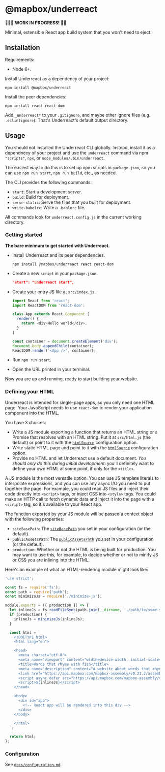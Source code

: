 # @mapbox/underreact

🚨👷🏻‍
**WORK IN PROGRESS!**
👷🚨

Minimal, extensible React app build system that you won't need to eject.

## Installation

Requirements:

- Node 6+.

Install Underreact as a dependency of your project:

```
npm install @mapbox/underreact
```

Install the peer dependencies:

```
npm install react react-dom
```

Add `_underreact*` to your `.gitignore`, and maybe other ignore files (e.g. `.eslintignore`). That's Underreact's default output directory.

## Usage

You should not installed the Underreact CLI globally. Instead, install it as a dependnecy of your project and use the `underreact` command via npm `"scripts"`, `npx`, or `node_modules/.bin/underreact`.

The easiest way to do this is to set up npm scripts in `package.json`, so you can use `npm run start`, `npm run build`, etc., as needed.

The CLI provides the following commands:

- `start`: Start a development server.
- `build`: Build for deployment.
- `serve-static`: Serve the files that you built for deployment.
- `write-babelrc`: Write a `.bablerc` file.

All commands look for `underreact.config.js` in the current working directory.

### Getting started

**The bare minimum to get started with Underreact.**

- Install Underreact and its peer dependencies.
  ```
  npm install @mapbox/underreact react react-dom
  ```
- Create a new `script` in your `package.json`:
  ```json
  "start": "underreact start",
  ```
- Create your entry JS file at `src/index.js`.

  ```js
  import React from 'react';
  import ReactDOM from 'react-dom';

  class App extends React.Component {
    render() {
      return <div>Hello world</div>;
    }
  }

  const container = document.createElement('div');
  document.body.appendChild(container);
  ReactDOM.render('<App />', container);
  ```

- Run `npm run start`.
- Open the URL printed in your terminal.

Now you are up and running, ready to start building your website.

### Defining your HTML

Underreact is intended for single-page apps, so you only need one HTML page. Your JavaScript needs to use `react-dom` to render your application component into the HTML.

You have 3 choices:

- Write a JS module exporting a function that returns an HTML string or a Promise that resolves with an HTML string. Put it at `src/html.js` (the default) or point to it with the [`htmlSource`] configuration option.
- Write static HTML page and point to it with the [`htmlSource`] configuration option.
- Provide no HTML and let Underreact use a default document. *You should only do this during initial development*: you'll definitely want to define your own HTML at some point, if only for the `<title>`.

A JS module is the most versatile option. You can use JS template literals to interpolate expressions, and you can use any async I/O you need to put together the page. For example, you could read JS files and inject their code directly into `<script>` tags, or inject CSS into `<style>` tags. You could make an HTTP call to fetch dynamic data and inject it into the page with a `<script>` tag, so it's available to your React app.

The function exported by your JS module will be passed a context object with the following properties:

- `siteBasePath`: The [`siteBasePath`] you set in your configuration (or the default).
- `publicAssetsPath`: The [`publicAssetsPath`] you set in your configuration (or the default).
- `production`: Whether or not the HTML is being built for production. You may want to use this, for example, to decide whether or not to minify JS or CSS you are inlining into the HTML.

Here's an example of what an HTML-rendering module might look like:

```js
'use strict';

const fs = require('fs');
const path = require('path');
const minimizeJs = require('./minimize-js');

module.exports = ({ production }) => {
  let inlineJs = fs.readFileSync(path.join(__dirname, './path/to/some-script.js'));
  if (production) {
    inlineJs = minimizeJs(inlineJs);
  }

  const html = `
    <!DOCTYPE html>
    <html lang="en">

    <head>
      <meta charset="utf-8">
      <meta name="viewport" content="width=device-width, initial-scale=1.0, shrink-to-fit=no">
      <title>Words that rhyme with fish</title>
      <meta name="description" content="A website about words that rhyme with fish, like plish">
      <link href="https://api.mapbox.com/mapbox-assembly/v0.21.2/assembly.min.css" rel="stylesheet">
      <script async defer src="https://api.mapbox.com/mapbox-assembly/v0.21.2/assembly.js"></script>
      <script>${inlineJs}</script>
    </head>

    <body>
      <div id="app">
        <!-- React app will be rendered into this div -->
      </div>
    </body>

    </html>
  `;

  return html;
};
```

### Configuration

See [`docs/configuration.md`](docs/configuration.md).

[`htmlsource`]: ./docs/configuration.md#htmlsource

[`sitebasepath`]: ./docs/configuration.md#sitebasepath

[`publicassetspath`]: ./docs/configuration.md#publicassetspath
